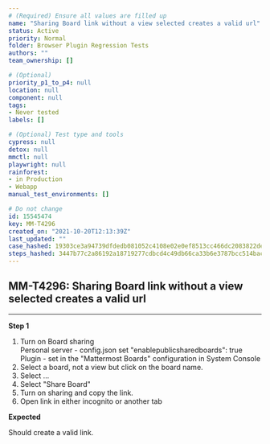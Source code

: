 ```yaml
---
# (Required) Ensure all values are filled up
name: "Sharing Board link without a view selected creates a valid url"
status: Active
priority: Normal
folder: Browser Plugin Regression Tests
authors: ""
team_ownership: []

# (Optional)
priority_p1_to_p4: null
location: null
component: null
tags: 
- Never tested
labels: []

# (Optional) Test type and tools
cypress: null
detox: null
mmctl: null
playwright: null
rainforest: 
- in Production
- Webapp
manual_test_environments: []

# Do not change
id: 15545474
key: MM-T4296
created_on: "2021-10-20T12:13:39Z"
last_updated: ""
case_hashed: 19303ce3a94739dfdedb081052c4108e02e0ef8513cc466dc2083822de0b0bc706f2932a62133ae149df54095c8f2d8a
steps_hashed: 3447b77c2a86192a18719277cdbcd4c49db66ca33b6e3787bcc514bac6803ef0955e46a9953c53cc280ef56c9cd1cda3
---
```


<!-- (Auto-generated) Based on frontmatter's "key" and "name" -->

## MM-T4296: Sharing Board link without a view selected creates a valid url

---

**Step 1**

1. Turn on Board sharing
   \
   Personal server - config.json set "enablepublicsharedboards": true\
   Plugin - set in the "Mattermost Boards" configuration in System Console
2. Select a board, not a view but click on the board name.
3. Select ...
4. Select "Share Board"
5. Turn on sharing and copy the link.
6. Open link in either incognito or another tab

**Expected**

Should create a valid link.
